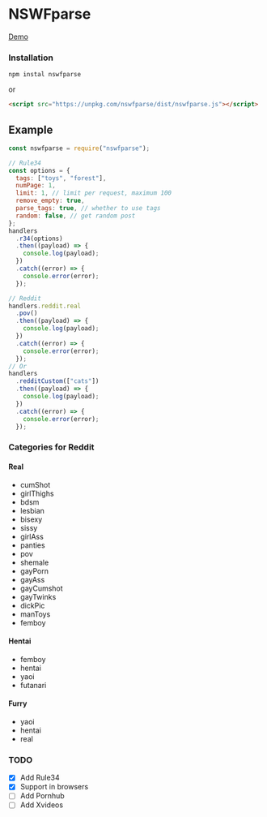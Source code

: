 ﻿# NSWFparse

[Demo](https://zachey01.github.io/demo/nswfparse.html)

### Installation

```shell
npm instal nswfparse
```

or

```html
<script src="https://unpkg.com/nswfparse/dist/nswfparse.js"></script>
```

## Example

```js
const nswfparse = require("nswfparse");

// Rule34
const options = {
  tags: ["toys", "forest"],
  numPage: 1,
  limit: 1, // limit per request, maximum 100
  remove_empty: true,
  parse_tags: true, // whether to use tags
  random: false, // get random post
};
handlers
  .r34(options)
  .then((payload) => {
    console.log(payload);
  })
  .catch((error) => {
    console.error(error);
  });

// Reddit
handlers.reddit.real
  .pov()
  .then((payload) => {
    console.log(payload);
  })
  .catch((error) => {
    console.error(error);
  });
// Or
handlers
  .redditCustom(["cats"])
  .then((payload) => {
    console.log(payload);
  })
  .catch((error) => {
    console.error(error);
  });
```

### Categories for Reddit

#### Real

- cumShot
- girlThighs
- bdsm
- lesbian
- bisexy
- sissy
- girlAss
- panties
- pov
- shemale
- gayPorn
- gayAss
- gayCumshot
- gayTwinks
- dickPic
- manToys
- femboy

#### Hentai

- femboy
- hentai
- yaoi
- futanari

#### Furry

- yaoi
- hentai
- real

### TODO

- [x] Add Rule34
- [x] Support in browsers
- [ ] Add Pornhub
- [ ] Add Xvideos
